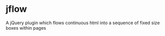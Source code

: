 # jflow
A jQuery plugin which flows continuous html into a sequence of fixed size boxes within pages
